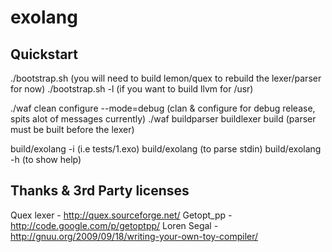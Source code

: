exolang
=======


Quickstart
----------
./bootstrap.sh						(you will need to build lemon/quex to rebuild the lexer/parser for now)
./bootstrap.sh -l					(if you want to build llvm for /usr)

./waf clean configure --mode=debug	(clan & configure for debug release, spits alot of messages currently)
./waf buildparser buildlexer build	(parser must be built before the lexer)

build/exolang -i <filename>			(i.e tests/1.exo)
build/exolang						(to parse stdin)
build/exolang -h					(to show help)

Thanks & 3rd Party licenses
---------------------------
Quex lexer	- <http://quex.sourceforge.net/>
Getopt_pp	- <http://code.google.com/p/getoptpp/>
Loren Segal	- <http://gnuu.org/2009/09/18/writing-your-own-toy-compiler/>
